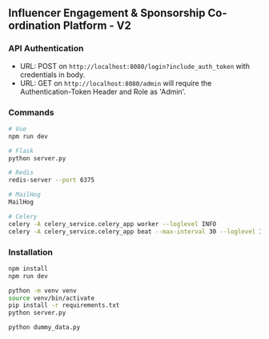 ## Influencer Engagement & Sponsorship Co-ordination Platform - V2

### API Authentication

* URL: POST on `http://localhost:8080/login?include_auth_token` with credentials in body.
* URL: GET on `http://localhost:8080/admin` will require the Authentication-Token Header and Role as 'Admin'.

### Commands

```bash
# Vue
npm run dev

# Flask
python server.py

# Redis
redis-server --port 6375

# MailHog
MailHog

# Celery
celery -A celery_service.celery_app worker --loglevel INFO
celery -A celery_service.celery_app beat --max-interval 30 --loglevel INFO
```

### Installation

```bash
npm install
npm run dev

python -m venv venv
source venv/bin/activate
pip install -r requirements.txt
python server.py

python dummy_data.py
```
